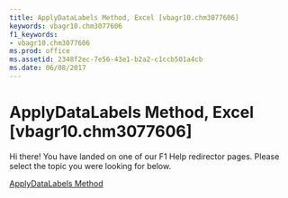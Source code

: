 ```yaml
---
title: ApplyDataLabels Method, Excel [vbagr10.chm3077606]
keywords: vbagr10.chm3077606
f1_keywords:
- vbagr10.chm3077606
ms.prod: office
ms.assetid: 2348f2ec-7e56-43e1-b2a2-c1ccb501a4cb
ms.date: 06/08/2017
---
```



# ApplyDataLabels Method, Excel [vbagr10.chm3077606]

Hi there! You have landed on one of our F1 Help redirector pages. Please select the topic you were looking for below.

[ApplyDataLabels Method](http://msdn.microsoft.com/library/1750d716-66f8-fe4e-8023-fbcfcc5c5ff5%28Office.15%29.aspx)

